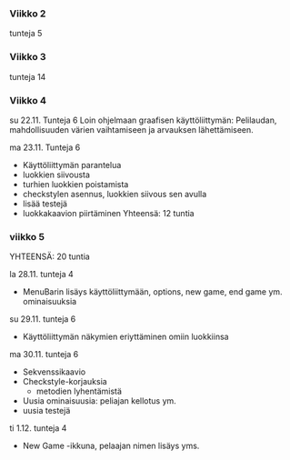 ### Viikko 2

tunteja 5

### Viikko 3

tunteja 14

### Viikko 4
su 22.11.
Tunteja 6
Loin ohjelmaan graafisen käyttöliittymän: Pelilaudan, mahdollisuuden
 värien vaihtamiseen ja arvauksen lähettämiseen. 

ma 23.11.
Tunteja 6
* Käyttöliittymän parantelua 
* luokkien siivousta
* turhien luokkien poistamista
* checkstylen asennus, luokkien siivous sen avulla
* lisää testejä
* luokkakaavion piirtäminen
Yhteensä: 12 tuntia

### viikko 5 

YHTEENSÄ: 20 tuntia

la 28.11.
tunteja 4
* MenuBarin lisäys käyttöliittymään, options,
 new game, end game ym. ominaisuuksia

su 29.11.
tunteja 6
* Käyttöliittymän näkymien eriyttäminen omiin luokkiinsa

ma 30.11.
tunteja 6
* Sekvenssikaavio
* Checkstyle-korjauksia
	* metodien lyhentämistä
* Uusia ominaisuusia: peliajan kellotus ym.
* uusia testejä

ti 1.12.
tunteja 4
* New Game -ikkuna, pelaajan nimen lisäys yms.


